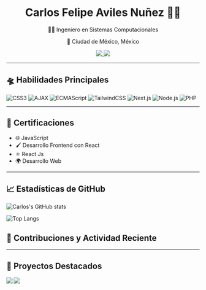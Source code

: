 <div align="center">
  <h1>Carlos Felipe Aviles Nuñez 🌟🚀</h1>
  <p>👨‍💻 Ingeniero en Sistemas Computacionales</p>
  <p>📍 Ciudad de México, México</p>
  
  <!-- Contacto -->
  <a href="mailto:carlosfavilesn@gmail.com">
    <img src="https://img.shields.io/badge/Email-carlosfavilesn%40gmail.com-blue?style=flat-square&logo=gmail">
  </a>
  <a href="www.linkedin.com/in/carlos-felipe-aviles-nuñez-0aaa8385">
    <img src="https://img.shields.io/badge/LinkedIn-Carlos%20Felipe%20Aviles%20Nuñez-blue?style=flat-square&logo=linkedin">
  </a>
</div>

<hr>

## 🛸 Habilidades Principales

<!-- Insignias de habilidades -->
![CSS3](https://img.shields.io/badge/CSS3-1572B6?style=for-the-badge&logo=css3)
![AJAX](https://img.shields.io/badge/AJAX-030303?style=for-the-badge&logo=jquery)  <!-- AJAX no tiene un logo en shields.io, por lo que usé jQuery, que es comúnmente asociado con AJAX -->
![ECMAScript](https://img.shields.io/badge/ECMAScript-FFD700?style=for-the-badge&logo=javascript)
![TailwindCSS](https://img.shields.io/badge/Tailwind_CSS-38B2AC?style=for-the-badge&logo=tailwind-css)
![Next.js](https://img.shields.io/badge/Next.js-000000?style=for-the-badge&logo=next.js) <!-- He cambiado el color de 'black' a '000000' por si acaso era un error de interpretación de color -->
![Node.js](https://img.shields.io/badge/Node.js-43853D?style=for-the-badge&logo=node.js)
![PHP](https://img.shields.io/badge/PHP-777BB4?style=for-the-badge&logo=php)


<hr>

## 🏅 Certificaciones

<!-- Listado de certificaciones con emojis y estilo -->
- 🌐 JavaScript
- 🖌 Desarrollo Frontend con React
- ⚛ React Js
- 🌍 Desarrollo Web

<hr>

<!-- Sección de estadísticas de GitHub -->
## 📈 Estadísticas de GitHub

![Carlos's GitHub stats](https://github-readme-stats.vercel.app/api?username=TuNombreDeUsuario&show_icons=true&theme=radical)

<!-- Gráfico de lenguajes más usados -->
![Top Langs](https://github-readme-stats.vercel.app/api/top-langs/?username=TuNombreDeUsuario&layout=compact&theme=radical)

<!-- Iniciar una sección de contribuciones y actividad reciente -->
## 🌌 Contribuciones y Actividad Reciente

<!--START_SECTION:activity-->
<!--END_SECTION:activity-->

<!-- Esta parte requiere que configures GitHub Actions para mostrar tu actividad reciente -->

<hr>

<!-- Sección de proyectos destacados -->
## 💫 Proyectos Destacados

<!-- Repositorios como tarjetas -->
<a href="URL_DE_TU_PROYECTO_1">
  <img align="left" src="https://github-readme-stats.vercel.app/api/pin/?username=TuNombreDeUsuario&repo=NombreDelRepositorio1&theme=vision-friendly-dark" />
</a>
<a href="URL_DE_TU_PROYECTO_2">
  <img align="left" src="https://github-readme-stats.vercel.app/api/pin/?username=TuNombreDeUsuario&repo=NombreDelRepositorio2&theme=vision-friendly-dark" />
</a>

<!-- Asegúrate de dejar un poco de espacio entre las tarjetas de los proyectos -->
<br><br><br><br><br><br><br><br><br>

<!-- Agrega cualquier otra información que consideres necesaria, como enlaces a blogs, colaboraciones, etc. -->

